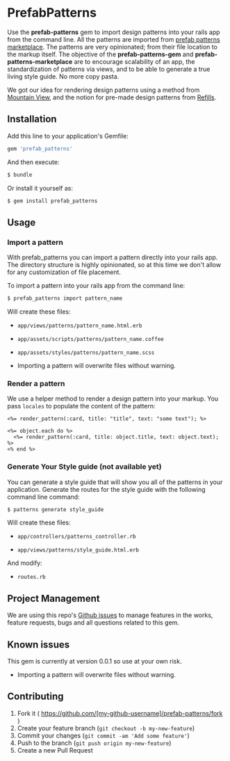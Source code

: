 # PrefabPatterns

Use the **prefab-patterns** gem to import design patterns into your rails app
from the command line. All the patterns are imported from [prefab patterns
marketplace](https://prefab-patterns-marketplace.herokuapp.com). The patterns
are very opinionated; from their file location to the markup itself. The
objective of the **prefab-patterns-gem** and **prefab-patterns-marketplace** are
to encourage scalability of an app, the standardization of patterns via views,
and to be able to generate a true living style guide. No more copy pasta. 

We got our idea for rendering design patterns using a method from
[Mountain View](https://github.com/jgnatch/mountain_view), and the notion
for pre-made design patterns from
[Refills](https://github.com/thoughtbot/refills).

## Installation

Add this line to your application's Gemfile:

```ruby
gem 'prefab_patterns'
```

And then execute:

```bash
$ bundle
```

Or install it yourself as:

```bash
$ gem install prefab_patterns
```

## Usage

### Import a pattern

With prefab_patterns you can import a pattern directly into your rails
app. The directory structure is highly opinionated, so at this time we
don't allow for any customization of file placement.

To import a pattern into your rails app from the command line:

```bash
$ prefab_patterns import pattern_name
```

Will create these files:

  * `app/views/patterns/pattern_name.html.erb`

  * `app/assets/scripts/patterns/pattern_name.coffee`

  * `app/assets/styles/patterns/pattern_name.scss`

  * Importing a pattern will overwrite files without warning.

### Render a pattern

We use a helper method to render a design pattern into your markup. You
pass `locales` to populate the content of the pattern:

```erb
<%= render_pattern(:card, title: "title", text: "some text"); %>
```

```erb
<%= object.each do %>
  <%= render_pattern(:card, title: object.title, text: object.text); %>
<% end %>
```

### Generate Your Style guide (not available yet)

You can generate a style guide that will show you all of the patterns in
your application. Generate the routes for the style guide with the
following command line command:

```bash
$ patterns generate style_guide
```

Will create these files:

  * `app/controllers/patterns_controller.rb`

  * `app/views/patterns/style_guide.html.erb`

And modify:

  * `routes.rb`

## Project Management

We are using this repo's [Github
issues](https://github.com/jasonramirez/prefab-patterns/issues)
to manage features in the works, feature requests, bugs and
all questions related to this gem.

## Known issues

This gem is currently at version 0.0.1 so use at your own risk.

* Importing a pattern will overwrite files without warning.

## Contributing

1. Fork it ( https://github.com/[my-github-username]/prefab-patterns/fork )
2. Create your feature branch (`git checkout -b my-new-feature`)
3. Commit your changes (`git commit -am 'Add some feature'`)
4. Push to the branch (`git push origin my-new-feature`)
5. Create a new Pull Request
